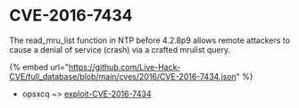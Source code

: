 # CVE-2016-7434

The read_mru_list function in NTP before 4.2.8p9 allows remote attackers to cause a denial of service (crash) via a crafted mrulist query.

{% embed url="https://github.com/Live-Hack-CVE/full_database/blob/main/cves/2016/CVE-2016-7434.json" %}


* opsxcq ~> [exploit-CVE-2016-7434](https://www.alice-snow.ru/2016/database/cve-2016-7434/exploit-cve-2016-7434-opsxcq)